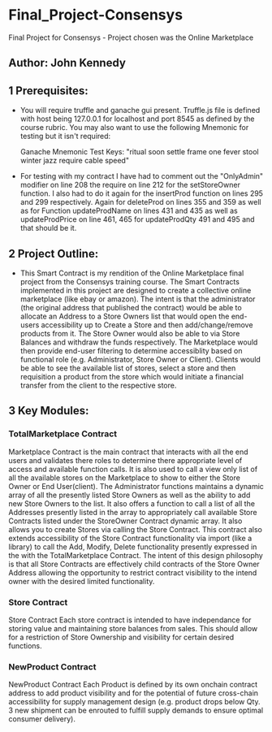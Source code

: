 # Final_Project-Consensys

Final Project for Consensys - Project chosen was the Online Marketplace

## Author: John Kennedy

## 1 Prerequisites:
- You will require truffle and ganache gui present. Truffle.js file is defined with host being 127.0.0.1 for localhost
	and port 8545 as defined by the course rubric. You may also want to use the following Mnemonic for testing but it
	isn't required:
	
	Ganache Mnemonic Test Keys: "ritual soon settle frame one fever stool winter jazz require cable speed"
	
- For testing with my contract I have had to comment out the "OnlyAdmin" modifier on line 208 the require on line 212
	for the setStoreOwner function. I also had to do it again for the insertProd function on lines 295 and 299
	respectively. Again for deleteProd on lines 355 and 359 as well as for Function updateProdName on lines 431 and
	435 as well as updateProdPrice on line 461, 465 for updateProdQty 491 and 495 and that should be it.

## 2 Project Outline:
- This Smart Contract is my rendition of the Online Marketplace final project from the Consensys training course.
	The Smart Contracts implemented in this project are designed to create a collective online marketplace (like
	ebay or amazon). The intent is that the administrator (the original address that published the contract) would
	be able to allocate an Address to a Store Owners list that would open the end-users accessibility up to Create
	a Store and then add/change/remove products from it. The Store Owner would also be able to via Store Balances
	and withdraw the funds respectively. The Marketplace would then provide end-user filtering to determine accessiblity
	based on functional role (e.g. Administrator, Store Owner or Client). Clients would be able to see the available
	list of stores, select a store and then requisition a product from the store which would initiate a financial
	transfer from the client to the respective store.

## 3 Key Modules:

  ### TotalMarketplace Contract
  Marketplace Contract is the main contract that interacts with all the end users and validates there roles to determine there 
  appropriate level of access and available function calls. It is also used to call a view only list of all the available stores
  on the Marketplace to show to either the Store Owner or End User(client). The Administrator functions maintains a dynamic array
  of all the presently listed Store Owners as well as the ability to add new Store Owners to the list. It also offers a function
  to call a list of all the Addresses presently listed in the array to appropriately call available Store Contracts listed under 
  the StoreOwner Contract dynamic array. It also allows you to create Stores via calling the Store Contract. This contract also
  extends accessibility of the Store Contract functionality via import (like a library) to call the Add, Modify, Delete functionality
  presently expressed in the with the TotalMarketplace Contract. The intent of this design philosophy is that all Store Contracts 
  are effectively child contracts of the Store Owner Address allowing the opportunity to restrict contract visibility to the intend
  owner with the desired limited functionality.
  
  ### Store Contract
  Store Contract Each store contract is intended to have independance for storing value and maintaining store balances from sales.
  This should allow for a restriction of Store Ownership and visibility for certain desired functions.
  
  ### NewProduct Contract
  NewProduct Contract Each Product is defined by its own onchain contract address to add product
  visibility and for the potential of future cross-chain accessibility for supply management design (e.g. product drops below
  Qty. 3 new shipment can be enrouted to fulfill supply demands to ensure optimal consumer delivery).